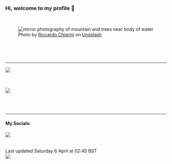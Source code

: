 <h3>Hi, welcome to my profile 👋</h3>

<br />
<figure>
  <img
    src="https://images.unsplash.com/photo-1504700610630-ac6aba3536d3?crop=entropy&cs=tinysrgb&fit=max&fm=jpg&ixid=M3wyNzQ3MDB8MHwxfHJhbmRvbXx8fHx8fHx8fDE3MTIzNjQ4NDV8&ixlib=rb-4.0.3&q=80&w=1080&auto=format"
    alt="mirror photography of mountain and trees near body of water" 
  />
  <figcaption>Photo by <a
    href="https://unsplash.com/@riccardoch?utm_source=Profile%20readme&utm_medium=referral">Riccardo Chiarini</a> on <a
    href="https://unsplash.com/?utm_source=Profile%20readme&utm_medium=referral">Unsplash</a></figcaption>
</figure>




  <br /><br /><br />

<hr />
<img
  src="https://github-readme-stats.vercel.app/api?username=shanelucy&show_icons=true&theme=calm"
/>
<br /><br /><br />

<img 
  src="https://github-readme-stats.vercel.app/api/top-langs/?username=shanelucy&theme=calm"
/>
<br /><br /><br /><br />
<hr />
<h4>My Socials:</h4>
<a href="https://uk.linkedin.com/in/shane-lucy-4735b616a">
  <img
    src="https://img.shields.io/badge/linkedin%20-%230077B5.svg?&style=for-the-badge&logo=linkedin&logoColor=white"
  />
</a>
<br /><br /><br />
Last updated Saturday 6 April at 02:45 BST
<br />
<img
  src="https://github.com/ShaneLucy/ShaneLucy/workflows/README%20build/badge.svg"
/>
